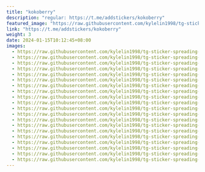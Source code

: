 ```yaml
---
title: "kokoberry"
description: "regular: https://t.me/addstickers/kokoberry"
featured_image: "https://raw.githubusercontent.com/kylelin1998/tg-sticker-spreading-worldwide-images/main/img/1c6126d1-825b-4137-a4e4-534ec95f0d3b.jpg"
link: "https://t.me/addstickers/kokoberry"
weight: 3
date: 2024-01-15T10:12:45+08:00
images:
  - https://raw.githubusercontent.com/kylelin1998/tg-sticker-spreading-worldwide-images/main/img/1c6126d1-825b-4137-a4e4-534ec95f0d3b.jpg
  - https://raw.githubusercontent.com/kylelin1998/tg-sticker-spreading-worldwide-images/main/img/389a99f3-751f-47bc-b845-7d290d18ad8b.jpg
  - https://raw.githubusercontent.com/kylelin1998/tg-sticker-spreading-worldwide-images/main/img/9c3d6231-9e29-4bd5-a1f3-c4b498f04acb.jpg
  - https://raw.githubusercontent.com/kylelin1998/tg-sticker-spreading-worldwide-images/main/img/54a11861-09de-485e-83c4-350aaecfbc1f.jpg
  - https://raw.githubusercontent.com/kylelin1998/tg-sticker-spreading-worldwide-images/main/img/8dc725c2-0371-49fb-8997-de24532904d1.jpg
  - https://raw.githubusercontent.com/kylelin1998/tg-sticker-spreading-worldwide-images/main/img/84d9449f-b391-4606-a3da-70a5bc3cd780.jpg
  - https://raw.githubusercontent.com/kylelin1998/tg-sticker-spreading-worldwide-images/main/img/b390cc3a-5f7d-402d-99ae-781208762672.jpg
  - https://raw.githubusercontent.com/kylelin1998/tg-sticker-spreading-worldwide-images/main/img/29bf145a-d6ee-46cb-becf-d9927e98de64.jpg
  - https://raw.githubusercontent.com/kylelin1998/tg-sticker-spreading-worldwide-images/main/img/e746fcb5-b142-4e8d-87af-36a67a0b77fd.jpg
  - https://raw.githubusercontent.com/kylelin1998/tg-sticker-spreading-worldwide-images/main/img/724dafe9-323c-4ab4-b45c-c33a1b8e5b93.jpg
  - https://raw.githubusercontent.com/kylelin1998/tg-sticker-spreading-worldwide-images/main/img/daf5d07b-c311-43bc-826d-d9a2476a21e1.jpg
  - https://raw.githubusercontent.com/kylelin1998/tg-sticker-spreading-worldwide-images/main/img/223e72d9-39cc-48cc-b0b2-c2a0f2d3b31b.jpg
  - https://raw.githubusercontent.com/kylelin1998/tg-sticker-spreading-worldwide-images/main/img/b0d4c95d-b6f6-4c52-91bd-1b2316ab7a06.jpg
  - https://raw.githubusercontent.com/kylelin1998/tg-sticker-spreading-worldwide-images/main/img/2c0a7024-8fc6-4b4e-a3a0-5c2c6518a098.jpg
  - https://raw.githubusercontent.com/kylelin1998/tg-sticker-spreading-worldwide-images/main/img/46724568-1975-435f-b5a4-54d051942750.jpg
  - https://raw.githubusercontent.com/kylelin1998/tg-sticker-spreading-worldwide-images/main/img/2aeb90a6-b0d3-4607-b52c-2fb43bdf072a.jpg
  - https://raw.githubusercontent.com/kylelin1998/tg-sticker-spreading-worldwide-images/main/img/f571352f-8eff-4bb3-a1b6-08a8625be930.jpg
  - https://raw.githubusercontent.com/kylelin1998/tg-sticker-spreading-worldwide-images/main/img/42c65b47-798c-4c3b-811e-6904c95059a3.jpg
  - https://raw.githubusercontent.com/kylelin1998/tg-sticker-spreading-worldwide-images/main/img/d34eaa33-259c-4d82-93ec-bed7f9814cf7.jpg
  - https://raw.githubusercontent.com/kylelin1998/tg-sticker-spreading-worldwide-images/main/img/7f8ce1b8-ed8e-4c2b-9430-f2688f02ab73.jpg
---
```

